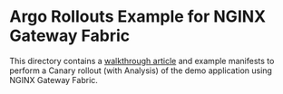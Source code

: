 # Argo Rollouts Example for NGINX Gateway Fabric

This directory contains a [walkthrough article](ARTICLE.md) and example manifests to perform a Canary rollout (with Analysis) of the demo application using NGINX Gateway Fabric.
